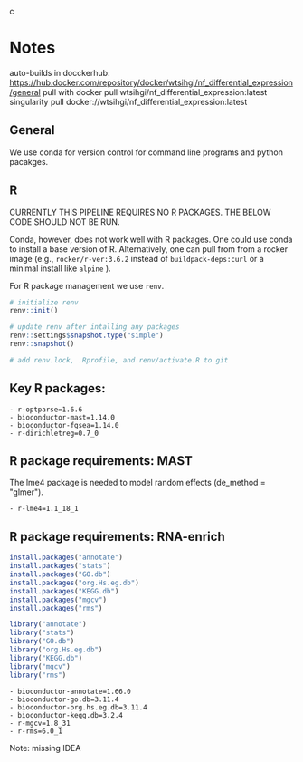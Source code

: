 c
# Notes

auto-builds in docckerhub:
https://hub.docker.com/repository/docker/wtsihgi/nf_differential_expression/general
pull with 
docker pull wtsihgi/nf_differential_expression:latest
singularity pull docker://wtsihgi/nf_differential_expression:latest

## General

We use conda for version control for command line programs and python pacakges.

## R

CURRENTLY THIS PIPELINE REQUIRES NO R PACKAGES. THE BELOW CODE SHOULD NOT BE RUN.

Conda, however, does not work well with R packages. One could use conda to install a base version of R. Alternatively, one can pull from from a rocker image (e.g., `rocker/r-ver:3.6.2` instead of `buildpack-deps:curl` or a minimal install like `alpine` ).

For R package management we use `renv`.

```R
# initialize renv
renv::init()

# update renv after intalling any packages
renv::settings$snapshot.type("simple")
renv::snapshot()

# add renv.lock, .Rprofile, and renv/activate.R to git
```

## Key R packages:

```
- r-optparse=1.6.6
- bioconductor-mast=1.14.0
- bioconductor-fgsea=1.14.0
- r-dirichletreg=0.7_0
```

## R package requirements: MAST

The lme4 package is needed to model random effects (de_method = "glmer").

```
- r-lme4=1.1_18_1
```


## R package requirements: RNA-enrich

```R
install.packages("annotate")
install.packages("stats")
install.packages("GO.db")
install.packages("org.Hs.eg.db")
install.packages("KEGG.db")
install.packages("mgcv")
install.packages("rms")

library("annotate")
library("stats")
library("GO.db")
library("org.Hs.eg.db")
library("KEGG.db")
library("mgcv")
library("rms")
```

```
- bioconductor-annotate=1.66.0
- bioconductor-go.db=3.11.4
- bioconductor-org.hs.eg.db=3.11.4
- bioconductor-kegg.db=3.2.4
- r-mgcv=1.8_31
- r-rms=6.0_1
```

Note: missing IDEA
